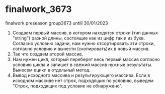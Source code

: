 # finalwork_3673
finalwork preseason group3673 untill 30/01/2023


1) Создаем первый массив, в котором находятся строки (тип данных "string") разной длины, состоящие как из цифр так и из букв.
Согласно условию задачи, нам нужно отсортировать эти строки, согласно условию и вынести (скопировать)их  в новый массив.
2) Так что создаем второй массив.
3) Нам нужен цикл, который переберет весь первый массив согласно условию цикла и запишет в свежий массив нужные результаты. Вынесем ецикл в отдельный метод.
4) Вывод исходного массива и результирующего массива. Если в исходном массиве нет строк, подходящих по условию, выведем "Строк, подходящих под условие не обнаружено".
